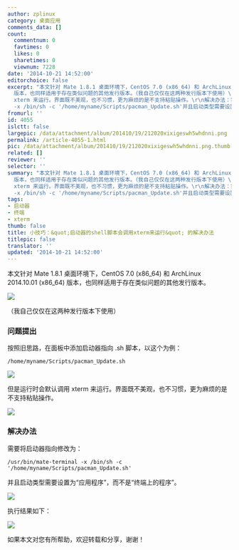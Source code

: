 ```yaml
---
author: zplinux
category: 桌面应用
comments_data: []
count:
  commentnum: 0
  favtimes: 0
  likes: 0
  sharetimes: 0
  viewnum: 7228
date: '2014-10-21 14:52:00'
editorchoice: false
excerpt: "本文针对 Mate 1.8.1 桌面环境下，CentOS 7.0 (x86_64) 和 ArchLinux 2014.10.01 (x86_64)
  版本，也同样适用于存在类似问题的其他发行版本。（我自己仅仅在这两种发行版本下使用）\r\n问题的提出：按照旧思路，在面板中添加启动器指向 .sh 脚本，（以这个为例：/home/myname/Scripts/pacman_Update.sh）\r\n但是运行时会默认调用
  xterm 来运行。界面既不美观，也不习惯，更为麻烦的是不支持粘贴操作。\r\n解决办法：需要将启动器指向修改为：/usr/bin/mate-terminal
  -x /bin/sh -c '/home/myname/Scripts/pacman_Update.sh'并且启动类型需要设置为"
fromurl: ''
id: 4055
islctt: false
largepic: /data/attachment/album/201410/19/212020xixigeswh5whdnni.png
permalink: /article-4055-1.html
pic: /data/attachment/album/201410/19/212020xixigeswh5whdnni.png.thumb.jpg
related: []
reviewer: ''
selector: ''
summary: "本文针对 Mate 1.8.1 桌面环境下，CentOS 7.0 (x86_64) 和 ArchLinux 2014.10.01 (x86_64)
  版本，也同样适用于存在类似问题的其他发行版本。（我自己仅仅在这两种发行版本下使用）\r\n问题的提出：按照旧思路，在面板中添加启动器指向 .sh 脚本，（以这个为例：/home/myname/Scripts/pacman_Update.sh）\r\n但是运行时会默认调用
  xterm 来运行。界面既不美观，也不习惯，更为麻烦的是不支持粘贴操作。\r\n解决办法：需要将启动器指向修改为：/usr/bin/mate-terminal
  -x /bin/sh -c '/home/myname/Scripts/pacman_Update.sh'并且启动类型需要设置为"
tags:
- 启动器
- 终端
- xterm
thumb: false
title: 小技巧：&quot;启动器的shell脚本会调用xterm来运行&quot; 的解决办法
titlepic: false
translator: ''
updated: '2014-10-21 14:52:00'
---
```


本文针对 Mate 1.8.1 桌面环境下，CentOS 7.0 (x86\_64) 和 ArchLinux 2014.10.01 (x86\_64) 版本，也同样适用于存在类似问题的其他发行版本。


![](/data/attachment/album/201410/19/212020xixigeswh5whdnni.png)


（我自己仅仅在这两种发行版本下使用）


### 问题提出


按照旧思路，在面板中添加启动器指向 .sh 脚本，以这个为例：



```
/home/myname/Scripts/pacman_Update.sh
```

![](/data/attachment/album/201410/19/212023tq6lphwmjjpypdqh.png)


但是运行时会默认调用 xterm 来运行。界面既不美观，也不习惯，更为麻烦的是不支持粘贴操作。


![](/data/attachment/album/201410/19/212024ygrzw5nnhccpx7hp.png)


### 解决办法


需要将启动器指向修改为：



```
/usr/bin/mate-terminal -x /bin/sh -c '/home/myname/Scripts/pacman_Update.sh'
```

并且启动类型需要设置为“应用程序”，而不是“终端上的程序”。


![](/data/attachment/album/201410/19/212026wwuvq333v73nzauf.png)


执行结果如下：


![](/data/attachment/album/201410/19/212027djiqwewh3s8wwwg3.png)


如果本文对您有所帮助，欢迎转载和分享，谢谢！